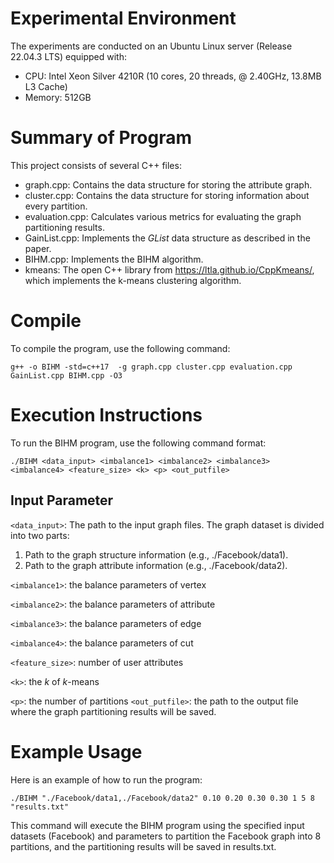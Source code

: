 # Experimental Environment
The experiments are conducted on an Ubuntu Linux server (Release 22.04.3 LTS) equipped with:

* CPU: Intel Xeon Silver 4210R (10 cores, 20 threads, @ 2.40GHz, 13.8MB L3 Cache)
* Memory: 512GB
# Summary of Program
This project consists of several C++ files:

* graph.cpp: Contains the data structure for storing the attribute graph.
* cluster.cpp: Contains the data structure for storing information about every partition.
* evaluation.cpp:  Calculates various metrics for evaluating the graph partitioning results.
* GainList.cpp: Implements the $GList$ data structure as described in the paper.
* BIHM.cpp: Implements the BIHM algorithm.
* kmeans: The open C++ library from https://ltla.github.io/CppKmeans/, which implements the k-means clustering algorithm.

# Compile
To compile the program, use the following command:

```
g++ -o BIHM -std=c++17  -g graph.cpp cluster.cpp evaluation.cpp GainList.cpp BIHM.cpp -O3
```

# Execution Instructions
To run the BIHM program, use the following command format:
```
./BIHM <data_input> <imbalance1> <imbalance2> <imbalance3> <imbalance4> <feature_size> <k> <p> <out_putfile>
```

## Input Parameter
`<data_input>`: The path to the input graph files. The graph dataset is divided into two parts:
1. Path to the graph structure information (e.g., ./Facebook/data1).
2. Path to the graph attribute information (e.g., ./Facebook/data2).

`<imbalance1>`: the balance parameters of vertex

`<imbalance2>`: the balance parameters of attribute

`<imbalance3>`: the balance parameters of edge

`<imbalance4>`: the balance parameters of cut

`<feature_size>`: number of user attributes

`<k>`: the $k$ of $k$-means

`<p>`: the number of partitions 
`<out_putfile>`: the path to the output file where the graph partitioning results will be saved.

# Example Usage
Here is an example of how to run the program:
```
./BIHM "./Facebook/data1,./Facebook/data2" 0.10 0.20 0.30 0.30 1 5 8 "results.txt"
```
This command will execute the BIHM program using the specified input datasets (Facebook) and parameters to partition the Facebook graph into 8 partitions, and the partitioning results will be saved in results.txt.
